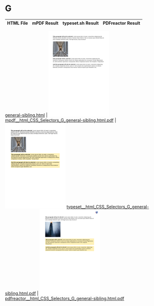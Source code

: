 
# G
HTML File | mPDF Result | typeset.sh Result | PDFreactor Result
------------ | ------------- | ------------- | -------------

[general-sibling.html](/html/CSS%20Selectors/G/general-sibling.html) | ![](result/mpdf__html_CSS_Selectors_G_general-sibling.html.png) [mpdf__html_CSS_Selectors_G_general-sibling.html.pdf](result/mpdf__html_CSS_Selectors_G_general-sibling.html.pdf) | ![](result/typeset__html_CSS_Selectors_G_general-sibling.html.png) [typeset__html_CSS_Selectors_G_general-sibling.html.pdf](result/typeset__html_CSS_Selectors_G_general-sibling.html.pdf) | ![](result/pdfreactor__html_CSS_Selectors_G_general-sibling.html.png) [pdfreactor__html_CSS_Selectors_G_general-sibling.html.pdf](result/pdfreactor__html_CSS_Selectors_G_general-sibling.html.pdf)
